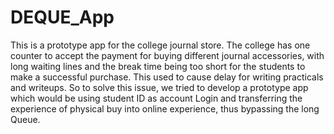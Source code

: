 # DEQUE_App
This is a prototype app for the college journal store. The college has one counter to accept the payment for buying different journal accessories, with long waiting lines and the break time being too short for the students to make a successful purchase. This used to cause delay for writing practicals and writeups. So to solve this issue, we tried to develop a prototype app which would be using student ID as account Login and transferring the experience of physical buy into online experience, thus bypassing the long Queue.

